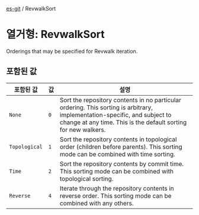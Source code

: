 [es-git](../globals.md) / RevwalkSort

# 열거형: RevwalkSort

Orderings that may be specified for Revwalk iteration.

## 포함된 값

| 포함된 값 | 값 | 설명 |
| ------ | ------ | ------ |
| <a id="none"></a> `None` | `0` | Sort the repository contents in no particular ordering. This sorting is arbitrary, implementation-specific, and subject to change at any time. This is the default sorting for new walkers. |
| <a id="topological"></a> `Topological` | `1` | Sort the repository contents in topological order (children before parents). This sorting mode can be combined with time sorting. |
| <a id="time"></a> `Time` | `2` | Sort the repository contents by commit time. This sorting mode can be combined with topological sorting. |
| <a id="reverse"></a> `Reverse` | `4` | Iterate through the repository contents in reverse order. This sorting mode can be combined with any others. |
